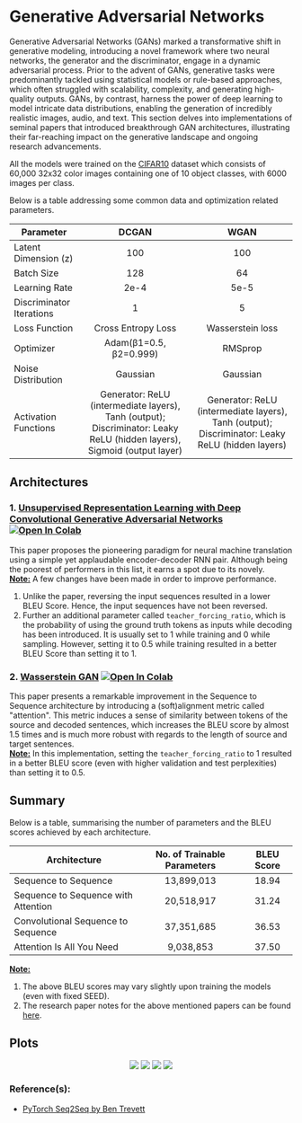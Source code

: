 # Generative Adversarial Networks

Generative Adversarial Networks (GANs) marked a transformative shift in generative modeling, introducing a novel framework where two neural networks, the generator and the discriminator, engage in a dynamic adversarial process. Prior to the advent of GANs, generative tasks were predominantly tackled using statistical models or rule-based approaches, which often struggled with scalability, complexity, and generating high-quality outputs. GANs, by contrast, harness the power of deep learning to model intricate data distributions, enabling the generation of incredibly realistic images, audio, and text. This section delves into implementations of seminal papers that introduced breakthrough GAN architectures, illustrating their far-reaching impact on the generative landscape and ongoing research advancements.

All the models were trained on the [CIFAR10](https://www.kaggle.com/c/cifar-10/) dataset which consists of 60,000 32x32 color images containing one of 10 object classes, with 6000 images per class.

Below is a table addressing some common data and optimization related parameters.

| Parameter                |          DCGAN        |              WGAN             |
| ------------------------ |:---------------------:|:-----------------------------:|
| Latent Dimension (z)     |           100         |              100              |
| Batch Size               |           128         |               64              |
| Learning Rate            |           2e-4        |              5e-5             |
| Discriminator Iterations |            1          |                5              |
| Loss Function            |   Cross Entropy Loss  |       Wasserstein loss        |
| Optimizer                | Adam(β1=0.5, β2=0.999)|             RMSprop           |
| Noise Distribution       |        Gaussian       |             Gaussian          |
| Activation Functions     |Generator: ReLU (intermediate layers), Tanh (output); Discriminator: Leaky ReLU (hidden layers), Sigmoid (output layer)|Generator: ReLU (intermediate layers), Tanh (output); Discriminator: Leaky ReLU (hidden layers)|

## Architectures

### 1. [Unsupervised Representation Learning with Deep Convolutional Generative Adversarial Networks](https://github.com/Aiden-Ross-Dsouza/Generative-Models/blob/a2d87c38e41ebc374f4e9c9a6deda99fb91a8384/Generative%20Adversarial%20Networks/notebooks/DCGAN.ipynb) [![Open In Colab](https://colab.research.google.com/assets/colab-badge.svg)](https://colab.research.google.com/drive/1OfWn0-nDdxi_66ZS-qPD4Eii1A2Jd1Rt?usp=sharing)
This paper proposes the pioneering paradigm for neural machine translation using a simple yet applaudable encoder-decoder RNN pair. Although being the poorest of performers in this list, it earns a spot due to its novely.\
**<ins>Note:</ins>** A few changes have been made in order to improve performance.
1. Unlike the paper, reversing the input sequences resulted in a lower BLEU Score. Hence, the input sequences have not been reversed.
2. Further an additional parameter called ```teacher_forcing_ratio```, which is the probability of using the ground truth tokens as inputs while decoding has been introduced. It is usually set to 1 while training and 0 while sampling. However, setting it to 0.5 while training resulted in a better BLEU Score than setting it to 1.

### 2. [Wasserstein GAN](https://github.com/Aiden-Ross-Dsouza/Generative-Models/blob/a2d87c38e41ebc374f4e9c9a6deda99fb91a8384/Generative%20Adversarial%20Networks/notebooks/WGAN.ipynb) [![Open In Colab](https://colab.research.google.com/assets/colab-badge.svg)](https://colab.research.google.com/drive/1Fz-QJKFOcdCCX61LR05dTzQYZuO2IQ59?usp=sharing)
This paper presents a remarkable improvement in the Sequence to Sequence architecture by introducing a (soft)alignment metric called "attention". This metric induces a sense of similarity between tokens of the source and decoded sentences, which increases the BLEU score by almost 1.5 times and is much more robust with regards to the length of source and target sentences.\
**<ins>Note:</ins>** In this implementation, setting the ```teacher_forcing_ratio``` to 1 resulted in a better BLEU score (even with higher validation and test perplexities) than setting it to 0.5.

## Summary
Below is a table, summarising the number of parameters and the BLEU scores achieved by each architecture.

| Architecture                        | No. of Trainable Parameters | BLEU Score |
| ----------------------------------- |:---------------------------:|:----------:|
| Sequence to Sequence                |         13,899,013          |   18.94    |
| Sequence to Sequence with Attention |         20,518,917          |   31.24    |
| Convolutional Sequence to Sequence  |         37,351,685          |   36.53    |
| Attention Is All You Need           |          9,038,853          |   37.50    |

<ins>**Note:**</ins>
1. The above BLEU scores may vary slightly upon training the models (even with fixed SEED).
2. The research paper notes for the above mentioned papers can be found [here](https://github.com/IvLabs/ResearchPaperNotes/tree/master/natural_language_processing).

## Plots
<p align="center">
  <img src = "https://github.com/IvLabs/Natural-Language-Processing/blob/master/neural_machine_translation/plots/Seq2Seq.jpeg?raw=true"/>
  <img src = "https://github.com/IvLabs/Natural-Language-Processing/blob/master/neural_machine_translation/plots/Seq2Seq_with_Attention.jpeg?raw=true"/> 
  <img src = "https://github.com/IvLabs/Natural-Language-Processing/blob/master/neural_machine_translation/plots/Conv_Seq2Seq.jpeg?raw=true"/>
  <img src = "https://github.com/IvLabs/Natural-Language-Processing/blob/master/neural_machine_translation/plots/Transformer.jpeg?raw=true"/>
</p>


### Reference(s):
* [PyTorch Seq2Seq by Ben Trevett](https://github.com/bentrevett/pytorch-seq2seq)
